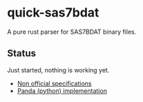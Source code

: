 # quick-sas7bdat

A pure rust parser for SAS7BDAT binary files.

## Status

Just started, nothing is working yet.

- [Non official specifications][1]
- [Panda (python) implementation][2]

[1]: https://cran.r-project.org/web/packages/sas7bdat/vignettes/sas7bdat.pdf
[2]: https://github.com/pandas-dev/pandas/blob/v0.21.0/pandas/io/sas/sasreader.py
